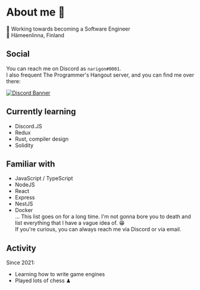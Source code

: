 # About me 👋
🔨 Working towards becoming a Software Engineer  
📌 Hämeenlinna, Finland  

## Social
You can reach me on Discord as `narigon#0001`.  
I also frequent The Programmer's Hangout server, and you can find me over there:  
<p>
    <a href="https://discord.gg/programming">
        <img alt="Discord Banner" src="https://discordapp.com/api/guilds/244230771232079873/widget.png?style=banner3"/>
    </a>
</p>

## Currently learning
- Discord.JS
- Redux
- Rust, compiler design
- Solidity

## Familiar with
- JavaScript / TypeScript
- NodeJS
- React
- Express
- NestJS
- Docker  
... This list goes on for a long time. I'm not gonna bore you to death and list everything that I have a vague idea of. 😁  
If you're curious, you can always reach me via Discord or via email.

## Activity
Since 2021:
- Learning how to write game engines
- Played lots of chess ♟

